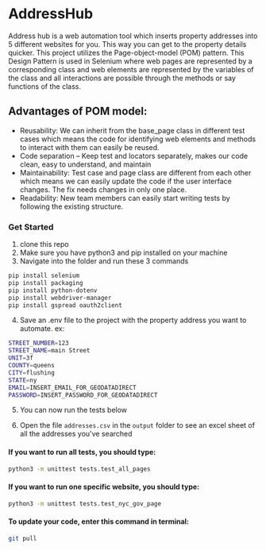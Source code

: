 # AddressHub

Address hub is a web automation tool which inserts property addresses into 5 different websites for you. This way you can get to the property details quicker. This project utilizes the Page-object-model (POM) pattern. This Design Pattern is used in Selenium where web pages are represented by a corresponding class and web elements are represented by the variables of the class and all interactions are possible through the methods or say functions of the class.

## Advantages of POM model:

* Reusability: We can inherit from the base_page class in different test cases which means the code for identifying web elements and methods to interact with them can easily be reused.
* Code separation – Keep test and locators separately, makes our code clean, easy to understand, and maintain
* Maintainability: Test case and page class are different from each other which means we can easily update the code if the user interface changes. The fix needs changes in only one place.
* Readability: New team members can easily start writing tests by following the existing structure.

### Get Started
1. clone this repo
2. Make sure you have python3 and pip installed on your machine
3. Navigate into the folder and run these 3 commands
```sh
pip install selenium
pip install packaging
pip install python-dotenv
pip install webdriver-manager
pip install gspread oauth2client
```
4. Save an .env file to the project with the property address you want to automate. ex:
```sh
STREET_NUMBER=123
STREET_NAME=main Street
UNIT=3f
COUNTY=queens
CITY=flushing
STATE=ny
EMAIL=INSERT_EMAIL_FOR_GEODATADIRECT
PASSWORD=INSERT_PASSWORD_FOR_GEODATADIRECT
```
5. You can now run the tests below

6. Open the file ```addresses.csv``` in the ```output``` folder to see an excel sheet of all the addresses you've searched

#### If you want to run all tests, you should type: 
```sh
python3 -m unittest tests.test_all_pages 
```

#### If you want to run one specific website, you should type: 
```sh
python3 -m unittest tests.test_nyc_gov_page
```

#### To update your code, enter this command in terminal:
```sh
git pull
```
